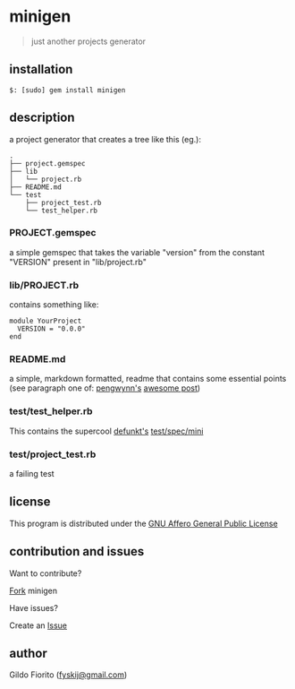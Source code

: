 minigen
=======

> just another projects generator

installation
------------

    $: [sudo] gem install minigen

description
-----------

a project generator that creates a tree like this (eg.):

    .
    ├── project.gemspec
    ├── lib
    │   └── project.rb
    ├── README.md
    └── test
        ├── project_test.rb
        └── test_helper.rb

### PROJECT.gemspec

a simple gemspec that takes the variable "version" from the constant "VERSION" present in "lib/project.rb"

### lib/PROJECT.rb

contains something like:

    module YourProject
      VERSION = "0.0.0"
    end

### README.md

a simple, markdown formatted, readme that contains some essential points (see paragraph one of: [pengwynn's](http://twitter/pengwynn) [awesome post](http://thechangelog.com/post/3032074343/top-ten-reasons-why-i-wont-use-your-open-source-project))

### test/test_helper.rb

This contains the supercool [defunkt's](http://twitter.com/defunkt) [test/spec/mini](https://gist.github.com/307649)

### test/project_test.rb

a failing test


license
-------

This program is distributed under the [GNU Affero General Public License](http://www.gnu.org/licenses/agpl.html)

contribution and issues
-----------------------

Want to contribute?

[Fork][0] minigen

Have issues?

Create an [Issue][1]


author
------

Gildo Fiorito (fyskij@gmail.com)

[0]: http://help.github.com/forking/
[1]: http://github.com/fyskij/minigen/issues
